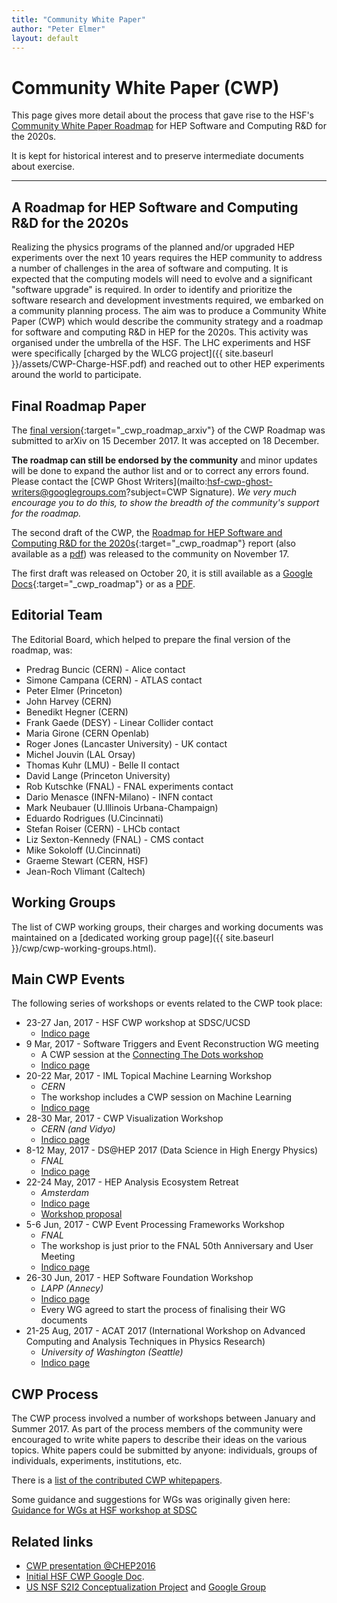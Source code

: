 ```yaml
---
title: "Community White Paper"
author: "Peter Elmer"
layout: default
---
```


# Community White Paper (CWP) 

This page gives more detail about the process that gave rise
to the HSF's [Community White Paper Roadmap](../activities/cwp.html)
for HEP Software and Computing R&D for the 2020s.

It is kept for historical interest and to preserve intermediate documents
about exercise.

----

## A Roadmap for HEP Software and Computing R&D for the 2020s

Realizing the physics programs of the planned and/or upgraded HEP experiments 
over the next 10 years requires the HEP community to address a number of 
challenges in the area of software and computing. It is expected that
the computing models will need to evolve and a significant "software 
upgrade" is required.
In order to identify and prioritize the software research and development 
investments required, we embarked on a community planning process. The 
aim
was to produce a Community White Paper 
(CWP) which would describe the community strategy and a roadmap for 
software and computing R&D in HEP for the 2020s. This activity was organised under 
the umbrella of the HSF. The LHC experiments and HSF were 
specifically [charged by the WLCG project]({{ site.baseurl }}/assets/CWP-Charge-HSF.pdf) and
reached out to other HEP experiments around the world to participate.

## Final Roadmap Paper

The [final version](https://arxiv.org/abs/1712.06982){:target="_cwp_roadmap_arxiv"}
of the CWP Roadmap was submitted to arXiv on 15 December 2017.
It was accepted on 18 December.

**The roadmap can still be endorsed by the community** and minor updates will be done
to expand the author list and or to correct any errors found. Please contact the 
[CWP Ghost Writers](mailto:hsf-cwp-ghost-writers@googlegroups.com?subject=CWP Signature).
*We very much encourage you to do this, to show the breadth of the community's support
for the roadmap.*

The second draft of the CWP, the 
[Roadmap for HEP Software and Computing R&D for the 2020s](https://docs.google.com/document/d/1RIcnj7DBNOoQ1DT45WCGFboS0tCDeJcvAi2xjPv_UVQ){:target="_cwp_roadmap"} 
report (also available as a 
[pdf]({{site.baseurl}}/CWP/papers/roadmap/HSF-Community-White-Paper-v0.2.pdf))
was released to the community on November 17.

The first draft was released on October 20, it is still available as a
[Google Docs](https://docs.google.com/document/d/1rcPIJQc3LNAh5tjHKjfuq80StrMO5ksiLwhDlJzeg9U/edit?usp=sharing){:target="_cwp_roadmap"} 
or as a [PDF]({{site.baseurl}}/assets/HSF-Community-White-Paper-v0.1-linenumbers.pdf).

## Editorial Team

The Editorial Board, which helped to prepare the final version of the roadmap, was:

  * Predrag Buncic (CERN) - Alice contact
  * Simone Campana (CERN) - ATLAS contact
  * Peter Elmer (Princeton)
  * John Harvey (CERN)
  * Benedikt Hegner (CERN)
  * Frank Gaede (DESY) - Linear Collider contact
  * Maria Girone (CERN Openlab)
  * Roger Jones (Lancaster University) - UK contact
  * Michel Jouvin (LAL Orsay)
  * Thomas Kuhr (LMU) - Belle II contact
  * David Lange (Princeton University)
  * Rob Kutschke (FNAL) - FNAL experiments contact
  * Dario Menasce (INFN-Milano) - INFN contact
  * Mark Neubauer (U.Illinois Urbana-Champaign)
  * Eduardo Rodrigues (U.Cincinnati)
  * Stefan Roiser (CERN) - LHCb contact
  * Liz Sexton-Kennedy (FNAL) - CMS contact
  * Mike Sokoloff (U.Cincinnati)
  * Graeme Stewart (CERN, HSF)
  * Jean-Roch Vlimant (Caltech)

## Working Groups

  The list of CWP working groups, their charges and working documents was maintained on a [dedicated working group page]({{ site.baseurl }}/cwp/cwp-working-groups.html).

## Main CWP Events

The following series of workshops or events related to the CWP took place:

  * 23-27 Jan, 2017 - HSF CWP workshop at SDSC/UCSD
    * [Indico page](http://indico.cern.ch/event/570249/)
  * 9 Mar, 2017 - Software Triggers and Event Reconstruction WG meeting
    * A CWP session at the [Connecting The Dots workshop](https://ctdwit2017.lal.in2p3.fr)
    * [Indico page](https://indico.cern.ch/event/614111/)
  * 20-22 Mar, 2017 - IML Topical Machine Learning Workshop
    * *CERN*
    * The workshop includes a CWP session on Machine Learning
    * [Indico page](https://indico.cern.ch/event/595059)
  * 28-30 Mar, 2017 - CWP Visualization Workshop
    * *CERN (and Vidyo)*
    * [Indico page](https://indico.cern.ch/event/617054/)
  * 8-12 May, 2017 - DS@HEP 2017 (Data Science in High Energy Physics)
    * *FNAL*
    * [Indico page](https://indico.fnal.gov/conferenceDisplay.py?confId=13497)
  * 22-24 May, 2017 - HEP Analysis Ecosystem Retreat
    * *Amsterdam*
    * [Indico page](http://indico.cern.ch/event/613842/)
    * [Workshop proposal](https://docs.google.com/document/d/1aAGCj_y9in_I-c9yYJ-XX3Qurf0PXH4tFoYmvuCY5tk/edit#heading=h.9h0v0hyue6zf)
  * 5-6 Jun, 2017 - CWP Event Processing Frameworks Workshop
    * *FNAL*
    * The workshop is just prior to the FNAL 50th Anniversary and User Meeting
    * [Indico page](https://indico.fnal.gov/conferenceDisplay.py?confId=14186)
  * 26-30 Jun, 2017 - HEP Software Foundation Workshop
    * *LAPP (Annecy)*
    * [Indico page](https://indico.cern.ch/event/613093/)
    * Every WG agreed to start the process of finalising their WG documents
  * 21-25 Aug, 2017 - ACAT 2017 (International Workshop on Advanced Computing and Analysis Techniques in Physics Research)
    * *University of Washington (Seattle)*
    * [Indico page](https://indico.cern.ch/event/567550/)

## CWP Process

The CWP process involved a number of workshops between January and Summer 2017. As part of the process members of the community were encouraged to write white papers to describe their ideas on the various topics. White papers could be submitted by anyone: individuals, groups of individuals, experiments, institutions, etc.

There is a [list of the contributed CWP whitepapers](http://hepsoftwarefoundation.org/cwp-whitepapers.html).

Some guidance and suggestions for WGs was originally given here: [Guidance for WGs at HSF workshop at SDSC](http://hepsoftwarefoundation.org/cwp/cwp-wg-guidance-sdsc.html)


## Related links

- [CWP presentation @CHEP2016](https://indico.cern.ch/event/505613/contributions/2323238/attachments/1352966/2043354/20161011-chep-cwp-plenary.pdf)
- [Initial HSF CWP Google Doc](https://docs.google.com/document/d/140HEAxD0u_XAUKYrCR3SahxyHxFfJ_YOFJpsNubMiC8/edit).
- [US NSF S2I2 Conceptualization Project](http://s2i2-hep.org/) and [Google Group](https://groups.google.com/forum/#!forum/s2i2-hep)

 
